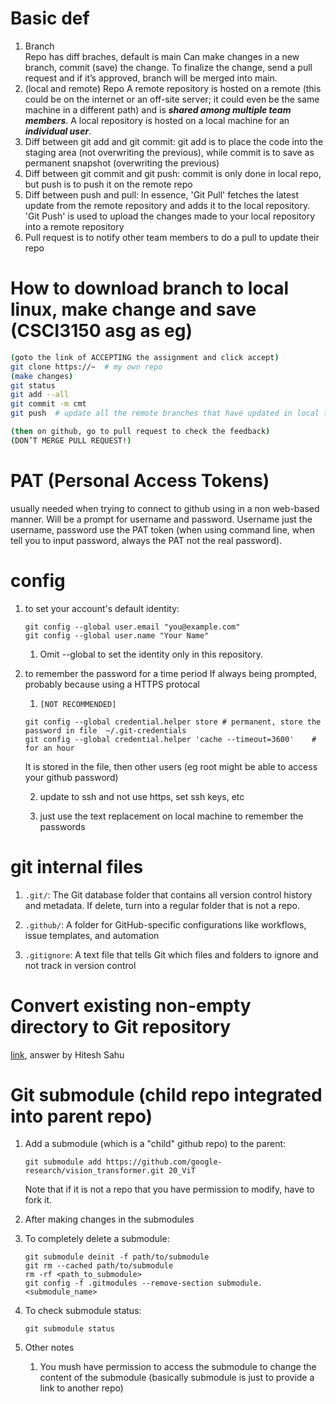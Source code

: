# Basic def

1.	Branch  
    Repo has diff braches, default is main
    Can make changes in a new branch, commit (save) the change.
    To finalize the change, send a pull request and if it’s approved, branch will be merged into main.
1. (local and remote) Repo
   A remote repository is hosted on a remote (this could be on the internet or an off-site server; it could even be the same machine in a different path) and is ***shared among multiple team members***. A local repository is hosted on a local machine for an ***individual user***.
2.  Diff between git add and git commit: git add is to place the code into the staging area (not overwriting the previous), while commit is to save as permanent snapshot (overwriting the previous)  
3.  Diff between git commit and git push: commit is only done in local repo, but push is to push it on the remote repo
4.  Diff between push and pull: In essence, 'Git Pull' fetches the latest update from the remote repository and adds it to the local repository. 'Git Push' is used to upload the changes made to your local repository into a remote repository
5.  Pull request is to notify other team members to do a pull to update their repo


# How to download branch to local linux, make change and save (CSCI3150 asg as eg)
```bash
(goto the link of ACCEPTING the assignment and click accept)
git clone https://~  # my own repo
(make changes)
git status  
git add --all
git commit -m cmt 
git push  # update all the remote branches that have updated in local tracking branches

(then on github, go to pull request to check the feedback)
(DON’T MERGE PULL REQUEST!)
```

# PAT (Personal Access Tokens)
usually needed when trying to connect to github using in a non web-based manner. Will be a prompt for username and password. Username just the username, password use the PAT token (when using command line, when tell you to input password, always the PAT not the real password).


# config
1. to set your account's default identity:
    ```
    git config --global user.email "you@example.com"
    git config --global user.name "Your Name"
    ```
    1. Omit --global to set the identity only in this repository.


1. to remember the password for a time period
    If always being prompted, probably because using a HTTPS protocal

    1. `[NOT RECOMMENDED]` 
    ```
    git config --global credential.helper store # permanent, store the password in file  ~/.git-credentials
    git config --global credential.helper 'cache --timeout=3600'    # for an hour
    ```

    It is stored in the file, then other users (eg root might be able to access your github password)

    2. update to ssh and not use https, set ssh keys, etc

    3. just use the text replacement on local machine to remember the passwords

# git internal files

1. `.git/`: The Git database folder that contains all version control history and metadata. If delete, turn into a regular folder that is not a repo.

1. `.github/`: A folder for GitHub-specific configurations like workflows, issue templates, and automation

1. `.gitignore`: A text file that tells Git which files and folders to ignore and not track in version control

# Convert existing non-empty directory to Git repository

[link](https://stackoverflow.com/questions/3311774/how-to-convert-existing-non-empty-directory-into-a-git-working-directory-and-pus), answer by Hitesh Sahu

# Git submodule (child repo integrated into parent repo)

1. Add a submodule (which is a "child" github repo) to the parent:

    ```
    git submodule add https://github.com/google-research/vision_transformer.git 20_ViT
    ```
    Note that if it is not a repo that you have permission to modify, have to fork it.

1. After making changes in the submodules


1. To completely delete a submodule:

    ```
    git submodule deinit -f path/to/submodule
    git rm --cached path/to/submodule
    rm -rf <path_to_submodule>
    git config -f .gitmodules --remove-section submodule.<submodule_name>
    ```

1. To check submodule status:
    ```
    git submodule status
    ```
1. Other notes
    1. You mush have permission to access the submodule to change the content of the submodule (basically submodule is just to provide a link to another repo)